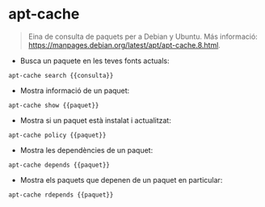# apt-cache

> Eina de consulta de paquets per a Debian y Ubuntu.
> Más informació: <https://manpages.debian.org/latest/apt/apt-cache.8.html>.

- Busca un paquete en les teves fonts actuals:

`apt-cache search {{consulta}}`

- Mostra informació de un paquet:

`apt-cache show {{paquet}}`

- Mostra si un paquet està instalat i actualitzat:

`apt-cache policy {{paquet}}`

- Mostra les dependències de un paquet:

`apt-cache depends {{paquet}}`

- Mostra els paquets que depenen de un paquet en particular:

`apt-cache rdepends {{paquet}}`
